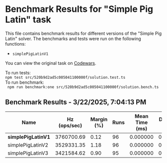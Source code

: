 # Benchmark Results for "Simple Pig Latin" task

This file contains benchmark results for different versions of the "Simple Pig Latin" solver. The benchmarks and tests
were run on the
following functions:

- `simplePigLatinV1`

You can view the original task on [Codewars](https://www.codewars.com/kata/520b9d2ad5c005041100000f/train/typescript).

To run tests:  
```npm test src/520b9d2ad5c005041100000f/solution.test.ts```  
To run benchmark:  
``` npm run benchmark:one src/520b9d2ad5c005041100000f/solution.bench.ts```

## Benchmark Results - 3/22/2025, 7:04:13 PM
| Name                   | Hz (ops/sec) | Margin (%) | Runs | Mean Time (ms) | Deviation (ms) |
|------------------------|--------------|------------|------|-----------------|----------------|
|**simplePigLatinV1**|3760700.69|0.12|96|0.000000|0.000000|
|simplePigLatinV2|3529331.35|1.18|96|0.000000|0.000000|
|simplePigLatinV3|3421584.62|0.90|95|0.000000|0.000000|
